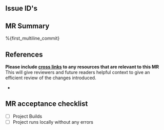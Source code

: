 ## Issue ID's 

<!--
Link any related issue that will be closed here.
-->

## MR Summary

<!--
Describe in detail what your merge request does and why.

Please keep this description updated with any discussion that takes place so
that reviewers can understand your intent. Keeping the description updated is
especially important if they didn't participate in the discussion.
-->

%{first_multiline_commit}

## References
**Please include [cross links](https://handbook.gitlab.com/handbook/communication/#start-with-a-merge-request:~:text=Cross%20link%20issues,alternate%20if%20duplicate.) to any resources that are relevant to this MR**
This will give reviewers and future readers helpful context to give an efficient review of the changes introduced.

- 

## MR acceptance checklist
- [ ] Project Builds
- [ ] Project runs locally without any errors  
<!--
Once a pipline has been established a more detailed MR acceptance checlist will be created. 
Please add any requirements that are specific to your MR.
-->

